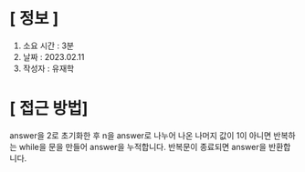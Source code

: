# **[ 정보 ]**
1. 소요 시간 : 3분
2. 날짜 : 2023.02.11
3. 작성자 : 유재학

# **[ 접근 방법]**
answer을 2로 초기화한 후 n을 answer로 나누어 나온 나머지 값이 1이 아니면 반복하는 while을 문을 만들어 answer을 누적합니다. 반복문이 종료되면 answer을 반환합니다.
